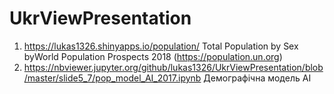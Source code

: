 # UkrViewPresentation

1. https://lukas1326.shinyapps.io/population/ Total Population by Sex byWorld Population Prospects 2018 (https://population.un.org)
2. https://nbviewer.jupyter.org/github/lukas1326/UkrViewPresentation/blob/master/slide5_7/pop_model_AI_2017.ipynb  Демографічна модель АІ
